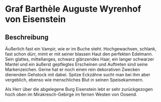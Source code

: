 # Graf Barthèle Auguste Wyrenhof von Eisenstein
## Beschreibung
Äußerlich fast ein Vampir, wie er im Buche steht. 
Hochgewachsen, schlank, fast schon dürr, mimt er mit seiner blassen Haut den perfekten Edelmann. 
Sein glattes, mittellanges, schwarz glänzendes Haar, ein langer schwarzer Mantel und ein äußerst gepflegtes Erscheinen und Auftreten sind seine Markenzeichen.
Gerne hat er noch einen rein dekorativen Zwecken dienenden Gehstock mit dabei. 
Spitze Eckzähne sucht man bei ihm aber vergeblich, ebenso wie menschliches Blut in seinen Speisekammern. 

Als Herr über die abgelegene Burg Eisenstein lebt er sehr zurückgezogen hoch oben im Mirakresch-Gebirge im fernen Westen von Oosend.
